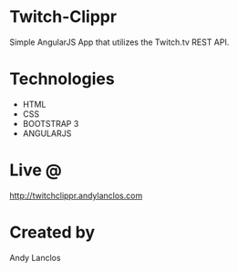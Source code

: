 # Twitch-Clippr
Simple AngularJS App that utilizes the Twitch.tv REST API.

# Technologies
- HTML
- CSS
- BOOTSTRAP 3
- ANGULARJS

# Live @
http://twitchclippr.andylanclos.com

# Created by
Andy Lanclos

